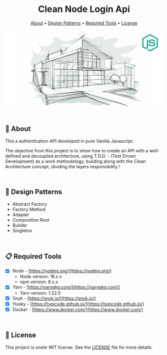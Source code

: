 <div align="center">
	<h1>Clean Node Login Api</h1>
</div>

<div align="center">
  <a href="#page_facing_up-about">About</a> •
  <a href="#large_blue_diamond-design-patterns">Design Patterns</a> •
  <a href="#clipboard-required-tools">Required Tools</a> •
  <a href="#memo-license">License</a>
</div>

<br/>

<div align="center">
  <img src="https://github.com/gftf2011/clean-node-login-api-js/blob/main/public/img/background.png" />
</div>

<br/>

## :page_facing_up: About

This a authentication API developed in pure Vanilla Javascript.

The objective from this project is to show how to create an API with a well-defined and decoupled architecture, using T.D.D. - (Test Driven Development) as a work methodology, building along with the Clean Architecture concept, dividing the layers responsibility !

<br/>

## :large_blue_diamond: Design Patterns

- Abstract Factory
- Factory Method
- Adapter
- Composition Root
- Builder
- Singleton

<br/>

## :clipboard: Required Tools

- [x] Node - [https://nodejs.org/](https://nodejs.org/)
  - Node version: 16.x.x
  - npm version: 8.x.x
- [x] Yarn - [https://yarnpkg.com/](https://yarnpkg.com/)
  - Yarn version: 1.22.5
- [x] Snyk - [https://snyk.io/](https://snyk.io/)
- [x] Husky - [https://typicode.github.io/](https://typicode.github.io/)
- [x] Docker - [https://www.docker.com/](https://www.docker.com/)

<br/>

## :memo: License

This project is under MIT license. See the [LICENSE](https://github.com/gftf2011/clean-node-login-api-js/blob/main/LICENSE) file for more details.
